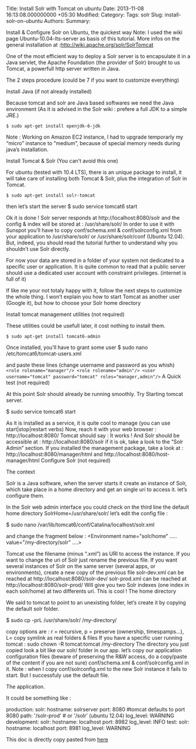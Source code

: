 Title: Install Solr with Tomcat on ubuntu
Date: 2013-11-08 16:13:08.000000000 +05:30
Modified: 
Category: 
Tags: solr
Slug: install-solr-on-ubuntu
Authors: 
Summary: 

Install & Configure Solr on Ubuntu, the quickest way
Note: I used the wiki page Ubuntu-10.04-lts-server as basis of this tutorial.
More infos on the general installation at :http://wiki.apache.org/solr/SolrTomcat

One of the most efficient way to deploy a Solr server is to encapsulate it in a Java servlet, the Apache Foundation (the provider of Solr) brought to us Tomcat, a powerfull http server written in Java.

The 2 steps procedure (could be 7 if you want to customize everything)

Install Java (if not already installed)

Because tomcat and solr are Java based softwares we need the Java environment (As it is advised in the Solr wiki : prefere a full JDK to a simple JRE.)

	$ sudo apt-get install openjdk-6-jdk

Note : Working on Amazon EC2 instance, I had to upgrade temporarly my “micro” instance to “medium”, because of special memory needs during java’s installation.

Install Tomcat & Solr (You can’t avoid this one)

For ubuntu (tested with 10.4 LTS), there is an unique package to install, it will take care of installing both Tomcat & Solr, plus the integration of Solr in Tomcat.

	$ sudo apt-get install solr-tomcat

then let’s start the server
$ sudo service tomcat6 start

Ok it is done !
Solr server responds at http://localhost:8080/solr
and the config & index will be stored at : /usr/share/solr/
In order to use it with Sunspot you’ll have to copy conf/schema.xml & conf/solrconfig.xml from your application to /usr/share/solr/ or /usr/share/solr/conf (Ubuntu 12.04).
But, indeed, you should read the tutorial further to understand why you shouldn’t use Solr directly.

For now your data are stored in a folder of your system not dedicated to a specific user or application.
It is quite common to read that a public server should use a dedicated user account with constraint privileges. (internet is full of it)

If like me your not totaly happy with it, follow the next steps to customize the whole thing. I won’t explain you how to start Tomcat as another user (Google it), but how to choose your Solr home directory

Install tomcat management utilities (not required)

These utilities could be usefull later, it cost nothing to install them.

	$ sudo apt-get install tomcat6-admin

Once installed, you’ll have to grant some user
	$ sudo nano /etc/tomcat6/tomcat-users.xml

and paste these lines (change username and password as you whish)
`	<role rolename="manager"/>
	<role rolename="admin"/>
	<user username="tomcat" password="tomcat" roles="manager,admin"/>
` 
A Quick test (not required)

At this point Solr should already be running smoothly. Try Starting tomcat server.

$ sudo service tomcat6 start

As it is installed as a service, it is quite cool to manage (you can use start|stop|restart verbs)
Now, reach it with your web browser : http://localhost:8080/
Tomcat should say : It works !
And Solr should be accessible at : http://localhost:8080/solr
if it is ok, take a look to the “Solr Admin” section.
If you installed the management package, take a look at : http://localhost:8080/manager/html and http://localhost:8080/host-manager/html
Configure Solr (not required)

The context

Solr is a Java software, when the server starts it create an instance of Solr, which take place in a home directory and get an single uri to access it. let’s configure them.

In the Solr web admin interface you could check on the third line the default home directory SolrHome=/usr/share/solr/
let’s edit the config file :

$ sudo nano /var/lib/tomcat6/conf/Catalina/localhost/solr.xml

and change the fragment below :
<Environment name="solr/home" ..... value="/my-directory/solr" ....>

Tomcat use the filename (minus “.xml”) as URI to access the instance. If you want to change the uri of Solr just rename the previous file.
If you want several instances of Solr on the same server (several apps, or environments), create a new copy of the previous file
solr-dev.xml can be reached at http://localhost:8080/solr-dev/
solr-prod.xml can be reached at http://localhost:8080/solr-prod/
Will give you two Solr indexes (one index in each solr/home) at two differents uri.
This is cool !
The home directory

We said to tomcat to point to an unexisting folder, let’s create it by copying the default solr folder.

$ sudo cp -prL /usr/share/solr/ /my-directory/

copy options are : r = recursive, p = preserve (ownership, timespamps…), L= copy symlink as real folders & files
If you have a specific user running tomcat :
sudo chown -R tomcat:tomcat /my-directory
The directory you just copied look a bit like our solr/ folder in our app. let’s copy our application configuration files (beware of preserving the R&W access, do a copy/paste of the content if you are not sure) conf/schema.xml & conf/solrconfig.xml in it.
Note : when I copy conf/solrconfig.xml to the new Solr instance it fails to start. But I successfuly use the default file.

The application.

It could be something like :

production:
  solr:
    hostname: solrserver
    port: 8080 #tomcat defaults to port 8080
    path: '/solr-prod' # or '/solr' (ubuntu 12.04)
    log_level: WARNING
development:
  solr:
    hostname: localhost
    port: 8982
    log_level: INFO
test:
  solr:
    hostname: localhost
    port: 8981
    log_level: WARNING
    
 
 This doc is directly copy pasted from [here](https://github.com/sunspot/sunspot/wiki/Configure-Solr-on-Ubuntu,-the-quickest-way)
